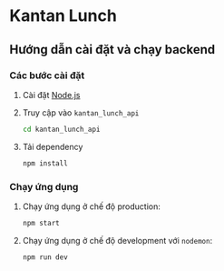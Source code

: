 # Kantan Lunch

## Hướng dẫn cài đặt và chạy backend

### Các bước cài đặt

1. Cài đặt [Node.js](https://nodejs.org/en/)

2. Truy cập vào `kantan_lunch_api`
    ```bash
    cd kantan_lunch_api
    ```

3. Tải dependency
    ```bash
    npm install
    ```

### Chạy ứng dụng

1. Chạy ứng dụng ở chế độ production:
    ```bash
    npm start
    ```

2. Chạy ứng dụng ở chế độ development với `nodemon`:
    ```bash
    npm run dev
    ```
